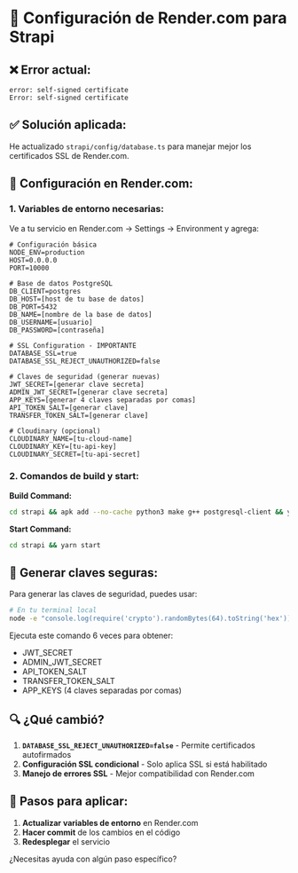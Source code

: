 # 🔧 Configuración de Render.com para Strapi

## ❌ Error actual:
```
error: self-signed certificate
Error: self-signed certificate
```

## ✅ Solución aplicada:

He actualizado `strapi/config/database.ts` para manejar mejor los certificados SSL de Render.com.

## 🚀 Configuración en Render.com:

### 1. Variables de entorno necesarias:

Ve a tu servicio en Render.com → Settings → Environment y agrega:

```env
# Configuración básica
NODE_ENV=production
HOST=0.0.0.0
PORT=10000

# Base de datos PostgreSQL
DB_CLIENT=postgres
DB_HOST=[host de tu base de datos]
DB_PORT=5432
DB_NAME=[nombre de la base de datos]
DB_USERNAME=[usuario]
DB_PASSWORD=[contraseña]

# SSL Configuration - IMPORTANTE
DATABASE_SSL=true
DATABASE_SSL_REJECT_UNAUTHORIZED=false

# Claves de seguridad (generar nuevas)
JWT_SECRET=[generar clave secreta]
ADMIN_JWT_SECRET=[generar clave secreta]
APP_KEYS=[generar 4 claves separadas por comas]
API_TOKEN_SALT=[generar clave]
TRANSFER_TOKEN_SALT=[generar clave]

# Cloudinary (opcional)
CLOUDINARY_NAME=[tu-cloud-name]
CLOUDINARY_KEY=[tu-api-key]
CLOUDINARY_SECRET=[tu-api-secret]
```

### 2. Comandos de build y start:

**Build Command:**
```bash
cd strapi && apk add --no-cache python3 make g++ postgresql-client && yarn install --frozen-lockfile --network-timeout 600000 && yarn build
```

**Start Command:**
```bash
cd strapi && yarn start
```

## 🔑 Generar claves seguras:

Para generar las claves de seguridad, puedes usar:

```bash
# En tu terminal local
node -e "console.log(require('crypto').randomBytes(64).toString('hex'))"
```

Ejecuta este comando 6 veces para obtener:
- JWT_SECRET
- ADMIN_JWT_SECRET  
- API_TOKEN_SALT
- TRANSFER_TOKEN_SALT
- APP_KEYS (4 claves separadas por comas)

## 🔍 ¿Qué cambió?

1. **`DATABASE_SSL_REJECT_UNAUTHORIZED=false`** - Permite certificados autofirmados
2. **Configuración SSL condicional** - Solo aplica SSL si está habilitado
3. **Manejo de errores SSL** - Mejor compatibilidad con Render.com

## 📝 Pasos para aplicar:

1. **Actualizar variables de entorno** en Render.com
2. **Hacer commit** de los cambios en el código
3. **Redesplegar** el servicio

¿Necesitas ayuda con algún paso específico?
